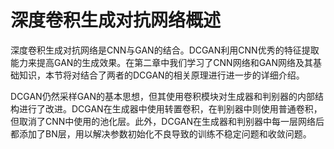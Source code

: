 # 深度卷积生成对抗网络概述

深度卷积生成对抗网络是CNN与GAN的结合。DCGAN利用CNN优秀的特征提取能力来提高GAN的生成效果。在第二章中我们学习了CNN网络和GAN网络及其基础知识，本节将对结合了两者的DCGAN的相关原理进行进一步的详细介绍。

DCGAN仍然采样GAN的基本思想，但其使用卷积模块对生成器和判别器的内部结构进行了改进。DCGAN在生成器中使用转置卷积，在判别器中则使用普通卷积，但取消了CNN中使用的池化层。此外，DCGAN在生成器和判别器中每一层网络后都添加了BN层，用以解决参数初始化不良导致的训练不稳定问题和收敛问题。

